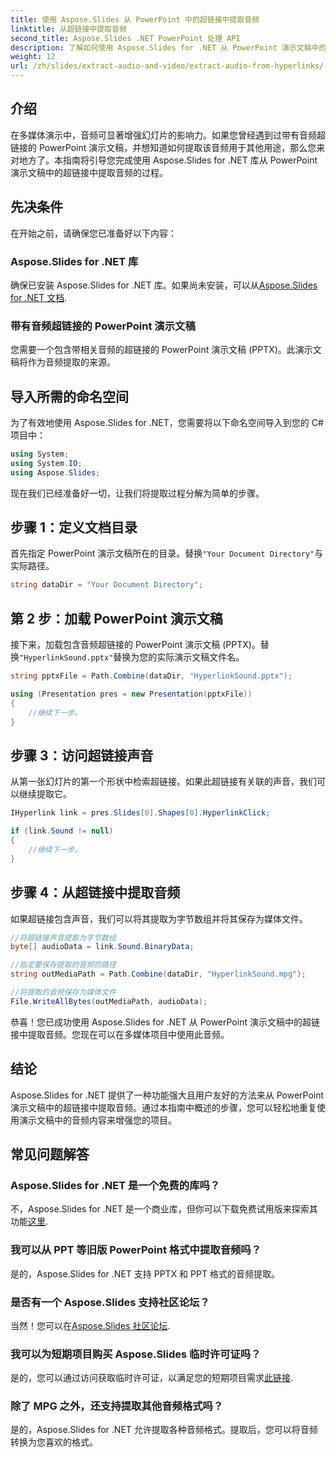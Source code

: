 ```yaml
---
title: 使用 Aspose.Slides 从 PowerPoint 中的超链接中提取音频
linktitle: 从超链接中提取音频
second_title: Aspose.Slides .NET PowerPoint 处理 API
description: 了解如何使用 Aspose.Slides for .NET 从 PowerPoint 演示文稿中的超链接中提取音频。本分步指南提供了清晰的说明。
weight: 12
url: /zh/slides/extract-audio-and-video/extract-audio-from-hyperlinks/
---
```

## 介绍

在多媒体演示中，音频可显著增强幻灯片的影响力。如果您曾经遇到过带有音频超链接的 PowerPoint 演示文稿，并想知道如何提取该音频用于其他用途，那么您来对地方了。本指南将引导您完成使用 Aspose.Slides for .NET 库从 PowerPoint 演示文稿中的超链接中提取音频的过程。

## 先决条件

在开始之前，请确保您已准备好以下内容：

### Aspose.Slides for .NET 库

确保已安装 Aspose.Slides for .NET 库。如果尚未安装，可以从[Aspose.Slides for .NET 文档](https://reference.aspose.com/slides/net/).

### 带有音频超链接的 PowerPoint 演示文稿

您需要一个包含带相关音频的超链接的 PowerPoint 演示文稿 (PPTX)。此演示文稿将作为音频提取的来源。

## 导入所需的命名空间

为了有效地使用 Aspose.Slides for .NET，您需要将以下命名空间导入到您的 C# 项目中：

```csharp
using System;
using System.IO;
using Aspose.Slides;
```

现在我们已经准备好一切，让我们将提取过程分解为简单的步骤。

## 步骤 1：定义文档目录

首先指定 PowerPoint 演示文稿所在的目录。替换`"Your Document Directory"`与实际路径。

```csharp
string dataDir = "Your Document Directory";
```

## 第 2 步：加载 PowerPoint 演示文稿

接下来，加载包含音频超链接的 PowerPoint 演示文稿 (PPTX)。替换`"HyperlinkSound.pptx"`替换为您的实际演示文稿文件名。

```csharp
string pptxFile = Path.Combine(dataDir, "HyperlinkSound.pptx");

using (Presentation pres = new Presentation(pptxFile))
{
    //继续下一步。
}
```

## 步骤 3：访问超链接声音

从第一张幻灯片的第一个形状中检索超链接。如果此超链接有关联的声音，我们可以继续提取它。

```csharp
IHyperlink link = pres.Slides[0].Shapes[0].HyperlinkClick;

if (link.Sound != null)
{
    //继续下一步。
}
```

## 步骤 4：从超链接中提取音频

如果超链接包含声音，我们可以将其提取为字节数组并将其保存为媒体文件。

```csharp
//将超链接声音提取为字节数组
byte[] audioData = link.Sound.BinaryData;

//指定要保存提取的音频的路径
string outMediaPath = Path.Combine(dataDir, "HyperlinkSound.mpg");

//将提取的音频保存为媒体文件
File.WriteAllBytes(outMediaPath, audioData);
```

恭喜！您已成功使用 Aspose.Slides for .NET 从 PowerPoint 演示文稿中的超链接中提取音频。您现在可以在多媒体项目中使用此音频。

## 结论

Aspose.Slides for .NET 提供了一种功能强大且用户友好的方法来从 PowerPoint 演示文稿中的超链接中提取音频。通过本指南中概述的步骤，您可以轻松地重复使用演示文稿中的音频内容来增强您的项目。

## 常见问题解答

### Aspose.Slides for .NET 是一个免费的库吗？
不，Aspose.Slides for .NET 是一个商业库，但你可以下载免费试用版来探索其功能[这里](https://releases.aspose.com/).

### 我可以从 PPT 等旧版 PowerPoint 格式中提取音频吗？
是的，Aspose.Slides for .NET 支持 PPTX 和 PPT 格式的音频提取。

### 是否有一个 Aspose.Slides 支持社区论坛？
当然！您可以在[Aspose.Slides 社区论坛](https://forum.aspose.com/).

### 我可以为短期项目购买 Aspose.Slides 临时许可证吗？
是的，您可以通过访问获取临时许可证，以满足您的短期项目需求[此链接](https://purchase.aspose.com/temporary-license/).

### 除了 MPG 之外，还支持提取其他音频格式吗？
是的，Aspose.Slides for .NET 允许提取各种音频格式。提取后，您可以将音频转换为您喜欢的格式。